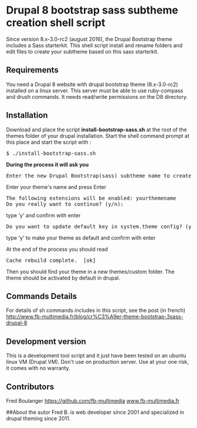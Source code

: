 # Drupal 8 bootstrap sass subtheme creation shell script

Since version 8.x-3.0-rc2 (august 2016), the Drupal Bootstrap theme includes a Sass starterkit.
This shell script install and rename folders and edit files to create your subtheme based on this sass starterkit.

## Requirements
You need a Drupal 8 website with drupal bootstrap theme (8.x-3.0-rc2) installed on a linux server. This server must be able to use ruby-compass and drush commands. It needs read/write permissions on the D8 directory.

## Installation
Download and place the script <b>install-bootstrap-sass.sh</b> at the root of the themes folder of your drupal installation.
Start the shell command prompt at this place and start the script with :
<pre>$ ./install-bootstrap-sass.sh</pre>

<b>During the process it will ask you</b>
<pre>Enter the new Drupal Bootstrap(sass) subtheme name to create:</pre>
Enter your theme's name and press Enter

<pre>The following extensions will be enabled: yourthemename
Do you really want to continue? (y/n):</pre>
type 'y' and confirm with enter

<pre>Do you want to update default key in system.theme config? (y/n):</pre>
type 'y' to make your theme as default and confirm with enter

At the end of the process you should read
<pre>Cache rebuild complete.  [ok]</pre>

Then you should find your theme in a new themes/custom folder. The theme should be activated by default in drupal.

## Commands Details
For details of sh commands includes in this script, see the post (in french)
http://www.fb-multimedia.fr/blog/cr%C3%A9er-theme-bootstrap-3sass-drupal-8

## Development version
This is a development tool script and it just have been tested on an ubuntu linux VM (Drupal VM). Don't use on production server.
Use at your one risk, it comes with no warranty.

## Contributors
Fred Boulanger
https://github.com/fb-multimedia
www.fb-multimedia.fr


##About the autor
Fred B. is web developer since 2001 and specialized in drupal theming since 2011.
